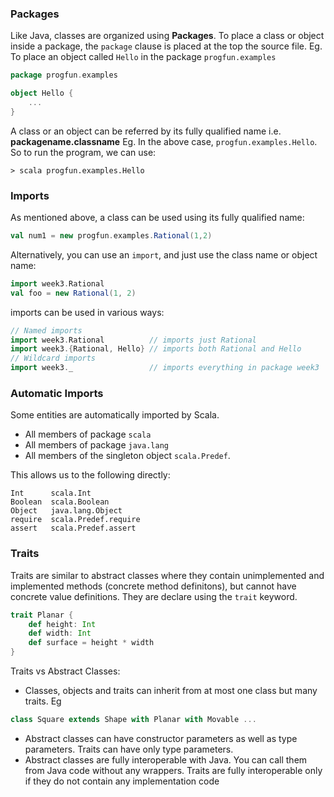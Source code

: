 ### Packages

Like Java, classes are organized using **Packages**. To place a class or object inside a package, the `package` clause is placed at the top the source file.
Eg. To place an object called `Hello` in the package `progfun.examples`
```scala
package progfun.examples

object Hello { 
    ... 
}
```
A class or an object can be referred by its fully qualified name i.e. **packagename.classname** Eg. In the above case, `progfun.examples.Hello`. So to run the program, we can use:
```
> scala progfun.examples.Hello
```

### Imports

As mentioned above, a class can be used using its fully qualified name:
```scala
val num1 = new progfun.examples.Rational(1,2)
```
Alternatively, you can use an `import`, and just use the class name or object name:
```scala
import week3.Rational
val foo = new Rational(1, 2)
```
imports can be used in various ways:
```scala
// Named imports
import week3.Rational          // imports just Rational
import week3.{Rational, Hello} // imports both Rational and Hello
// Wildcard imports
import week3._                 // imports everything in package week3
```

### Automatic Imports

Some entities are automatically imported by Scala.
* All members of package `scala`
* All members of package `java.lang`
* All members of the singleton object `scala.Predef`.

This allows us to the following directly:
```
Int      scala.Int
Boolean  scala.Boolean
Object   java.lang.Object
require  scala.Predef.require
assert   scala.Predef.assert
```

### Traits

Traits are similar to abstract classes where they contain unimplemented and implemented methods (concrete method definitons), but cannot have concrete value definitions. They are declare using the `trait` keyword.
```scala
trait Planar {
    def height: Int
    def width: Int
    def surface = height * width
}
```
Traits vs Abstract Classes:
* Classes, objects and traits can inherit from at most one class but many traits. Eg
``` scala
class Square extends Shape with Planar with Movable ...
```
* Abstract classes can have constructor parameters as well as type parameters. Traits can have only type parameters. 
* Abstract classes are fully interoperable with Java. You can call them from Java code without any wrappers. Traits are fully interoperable only if they do not contain any implementation code

